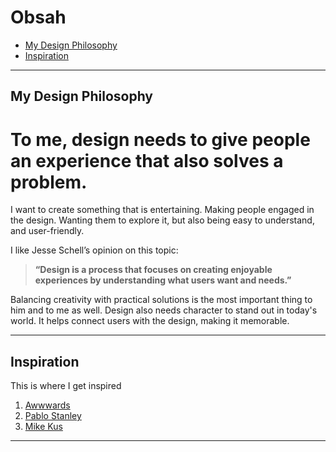 # Obsah
- [My Design Philosophy](#my-design-philosophy)
- [Inspiration](#inspirativní-uxui-designéři)

---

## My Design Philosophy

# To me, design needs to give people an experience that also solves a problem.

I want to create something that is entertaining. Making people engaged in the design. Wanting them to explore it, but also being easy to understand, and user-friendly.

I like Jesse Schell’s opinion on this topic:

> **“Design is a process that focuses on creating enjoyable experiences by understanding what users want and needs.”**

Balancing creativity with practical solutions is the most important thing to him and to me as well. Design also needs character to stand out in today's world. It helps connect users with the design, making it memorable.

---

## Inspiration

This is where I get inspired

1. [Awwwards](https://www.awwwards.com/)
2. [Pablo Stanley](https://pablostanley.com/)
3. [Mike Kus](https://mikekus.com/)


---

